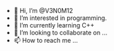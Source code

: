 - 👋 Hi, I’m @V3N0M12
- 👀 I’m interested in programming.
- 🌱 I’m currently learning C++
- 💞️ I’m looking to collaborate on ...
- 📫 How to reach me ...

<!---
V3N0M12/V3N0M12 is a ✨ special ✨ repository because its `README.md` (this file) appears on your GitHub profile.
You can click the Preview link to take a look at your changes.
--->
